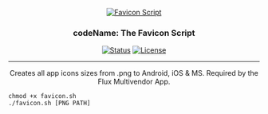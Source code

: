 <p align="center">
  <a href="" rel="noopener">
 <img src="https://firebasestorage.googleapis.com/v0/b/doytech-show.appspot.com/o/sunny-sheth-sPddhjVSU6A-unsplash.jpg?alt=media&token=94808470-ce55-4095-98f1-dcf2cc93becb" alt="Favicon Script"></a>
</p>
<h3 align="center">codeName: The Favicon Script</h3>

<div align="center">

[![Status](https://img.shields.io/badge/status-active-success.svg)]()
[![License](https://img.shields.io/badge/license-MIT-blue.svg)](LICENSE.md)

</div>

---

<p align="center"> Creates all app icons sizes from .png to Android, iOS & MS. Required by the Flux Multivendor App.
    <br> 
</p>


```
chmod +x favicon.sh
./favicon.sh [PNG PATH]
```
